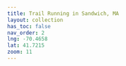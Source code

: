 ```yaml
---
title: Trail Running in Sandwich, MA
layout: collection
has_toc: false
nav_order: 2
lng: -70.4658
lat: 41.7215
zoom: 11
---
```

